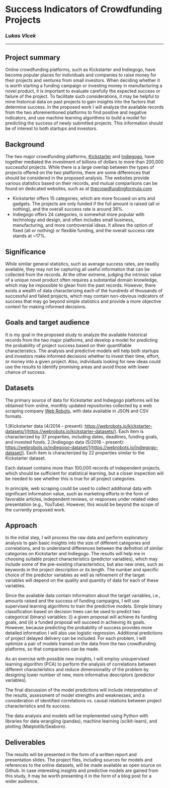 # Success Indicators of Crowdfunding Projects
### _Lukas Vlcek_

---

## Project summary
Online crowdfunding platforms, such as Kickstarter and Indiegogo, have become popular places for individuals and companies to raise money for their projects and ventures from small investors. When deciding whether it is worth starting a funding campaign or investing money in manufacturing a novel product, it is important to evaluate carefully the expected success or failure of the project. To facilitate such considerations, it may be helpful to mine historical data on past projects to gain insights into the factors that determine success. In the proposed work I will analyze the available records from the two aforementioned platforms to find positive and negative indicators, and use machine learning algorithms to build a model for predicting the success of newly submitted projects. This information should be of interest to both startups and investors.

## Background
The two major crowdfunding platforms, [Kickstarter](https://www.kickstarter.com) and [Indiegogo](https://www.idiegogo.com), have together mediated the investment of billions of dollars to more than 200,000 successful projects. While there is a large overlap between the types of projects offered on the two platforms, there are some differences that should be considered in the proposed analysis. The websites provide various statistics based on their records, and mutual comparisons can be found on dedicated websites, such as at [thecrowdfundingformula.com](https://thecrowdfundingformula.com/2015/11/13/kickstarter-vs-indiegogo-2/)

* Kickstarter offers 15 categories, which are more focused on arts and gadgets. The projects are only funded if the full amount is raised (all or nothing), and the overall success rate is around 36%.
* Indiegogo offers 24 categories, is somewhat more popular with technology and design, and often includes small business, manufacturing, and more controversial ideas. It allows the option of fixed (all or nothing) or flexible funding, and the overall success rate stands at ~17%.

## Significance
While similar general statistics, such as average success rates, are readily available, they may not be capturing all useful information that can be collected from the records. At the other extreme, judging the intrinsic value of a unique novel product often requires a substantial domain knowledge, which may be impossible to glean from the past records. However, there exists a wealth of data characterizing each of the hundreds of thousands of successful and failed projects, which may contain non-obvious indicators of success that may go beyond simple statistics and provide a more objective context for making informed decisions.

## Goals and target audience
It is my goal in the proposed study to analyze the available historical records from the two major platforms, and develop a model for predicting the probability of project success based on their quantifiable characteristics. The analysis and predictive models will help both startups and investors make informed decisions whether to invest their time, effort, or money into a given project. Also, individuals looking for new ideas could use the results to identify promising areas and avoid those with lower chance of success.

## Datasets
The primary source of data for Kickstarter and Indiegogo platforms will be obtained from online, monthly updated repositories collected by a web scraping company [Web Robots](https://webrobots.io/), with data available in JSON and CSV formats.

1.[Kickstarter data (4/2014 - present): https://webrobots.io/kickstarter-datasets/](https://webrobots.io/kickstarter-datasets/). Each item is characterized by 37 properties, including dates, deadlines, funding goals, and invested funds.
2.[Indiegogo data (5/2016 - present): https://webrobots.io/indiegogo-dataset/](https://webrobots.io/indiegogo-dataset/). Each item is characterized by 22 properties similar to the Kickstarter dataset.


Each dataset contains more than 100,000 records of independent projects, which should be sufficient for statistical learning, but a closer inspection will be needed to see whether this is true for all project categories. 

In principle, web scraping could be used to collect additional data with significant information value, such as marketing efforts in the form of favorable articles, independent reviews, or responses under related video presentation (e.g., YouTube). However, this would be beyond the scope of the currently proposed work. 

## Approach

In the initial step, I will process the raw data and perform exploratory analysis to gain basic insights into the size of different categories and correlations, and to understand differences between the definition of similar categories on Kickstarter and Indiegogo. The results will help me in choosing suitable project characteristics (predictor variables), which may include some of the pre-existing characteristics, but also new ones, such as keywords in the project description or its length. The number and specific choice of the predictor variables as well as refinement of the target variables will depend on the quality and quantity of data for each of these variables.

Since the available data contain information about the target variables, i.e., amounts raised and the success of funding campaigns, I will use supervised learning algorithms to train the predictive models. Simple binary classification based on decision trees can be used to predict two categorical (binary) variables: (i) a given proposal will achieve its funding goals, and (ii) a funded proposal will succeed in achieving its goals.  However, because predicting the probability of success provides more detailed information I will also use logistic regression. Additional predictions of project delayed delivery can be included. For each problem, I will optimize a pair of models trained on the data from the two crowdfunding platforms, so that comparisons can be made.

As an exercise with possible new insights, I will employ unsupervised learning algorithm (PCA) to perform the analysis of correlations between different characteristics and reduce dimensionality of the problem by designing lower number of new, more informative descriptors (predictor variables).

The final discussion of the model predictions will include interpretation of the results, assessment of model strengths and weaknesses, and a consideration of identified correlations vs. causal relations between project characteristics and its success.

The data analysis and models will be implemented using Python with libraries for data wrangling (pandas), machine learning (scikit-learn), and plotting (Matplotlib/Seaborn).

## Deliverables

The results will be presented in the form of a written report and presentation slides. The project files, including sources for models and references to the online datasets, will be made available as open source on Github. In case interesting insights and predictive models are gained from this study, it may be worth presenting it in the form of a blog post for a wider audience.

